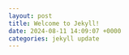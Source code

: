 ```yaml
---
layout: post
title: Welcome to Jekyll!
date: 2024-08-11 14:09:07 +0000
categories: jekyll update
---
```

